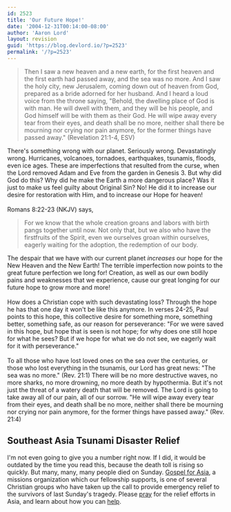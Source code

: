 ```yaml
---
id: 2523
title: 'Our Future Hope!'
date: '2004-12-31T00:14:00-08:00'
author: 'Aaron Lord'
layout: revision
guid: 'https://blog.devlord.io/?p=2523'
permalink: '/?p=2523'
---
```


<blockquote>Then I saw a new heaven and a new earth, for the first heaven and the first earth had passed away, and the sea was no more. And I saw the holy city, new Jerusalem, coming down out of heaven from God, prepared as a bride adorned for her husband. And I heard a loud voice from the throne saying, "Behold, the dwelling place of God is with man. He will dwell with them, and they will be his people, and God himself will be with them as their God. He will wipe away every tear from their eyes, and death shall be no more, neither shall there be mourning nor crying nor pain anymore, for the former things have passed away." (Revelation 21:1-4, ESV)</blockquote>There's something wrong with our planet.  Seriously wrong.  Devastatingly wrong.  Hurricanes, volcanoes, tornadoes, earthquakes, tsunamis, floods, even ice ages.  These are imperfections that resulted from the curse, when the Lord removed Adam and Eve from the garden in Genesis 3.  But why did God do this?  Why did he make the Earth a more dangerous place?  Was it just to make us feel guilty about Original Sin?  No!  He did it to increase our desire for restoration with Him, and to increase our Hope for heaven!<br /><br />Romans 8:22-23 (NKJV) says,<br /><blockquote>For we know that the whole creation groans and labors with birth pangs together until now. Not only that, but we also who have the firstfruits of the Spirit, even we ourselves groan within ourselves, eagerly waiting for the adoption, the redemption of our body.</blockquote>The despair that we have with our current planet <i>increases</i> our hope for the New Heaven and the New Earth!  The terrible imperfection now points to the great future perfection we long for!  Creation, as well as our own bodily pains and weaknesses that we experience, cause our great longing for our future hope to grow more and more!<br /><br />How does a Christian cope with such devastating loss? Through the hope he has that one day it won't be like this anymore. In verses 24-25, Paul points to this hope, this collective desire for something more, something better, something safe, as our reason for perseverance: "For we were saved in this hope, but hope that is seen is not hope; for why does one still hope for what he sees? But if we hope for what we do not see, we eagerly wait for it with perseverance."<br /><br />To all those who have lost loved ones on the sea over the centuries, or those who lost everything in the tsunamis, our Lord has great news: "The sea was no more." (Rev. 21:1)  There will be no more destructive waves, no more sharks, no more drowning, no more death by hypothermia.  But it's not just the threat of a watery death that will be removed.  The Lord is going to take away all of our pain, all of our sorrow.  "He will wipe away every tear from their eyes, and death shall be no more, neither shall there be mourning nor crying nor pain anymore, for the former things have passed away." (Rev. 21:4)<br /><h2>Southeast Asia Tsunami Disaster Relief</h2>I'm not even going to give you a number right now.  If I did, it would be outdated by the time you read this, because the death toll is rising so quickly.  But many, many, many people died on Sunday.  <a href="http://www.gfa.org/gfa/latestnewsarticle?wid=2453">Gospel for Asia</a>, a missions organization which our fellowship supports, is one of several Christian groups who have taken up the call to provide emergency relief to the survivors of last Sunday's tragedy. Please <a href="http://www.gfa.org/gfa/urgent">pray</a> for the relief efforts in Asia, and learn about how you can <a href="https://www.gfa.org/gfa/donate?DESIG=2520&amp;motiv=WA4C-W9ER">help</a>.